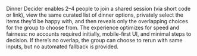 Dinner Decider enables 2–4 people to join a shared session (via short code or link), view the same curated list of dinner options, privately select the items they’d be happy with, and then reveals only the overlapping choices for the group to choose from. The experience optimizes for speed and fairness: no accounts required initially, mobile-first UI, and minimal steps to decision. If there’s no overlap, the group can choose to rerun with same inputs, but no automated fallback is provided.